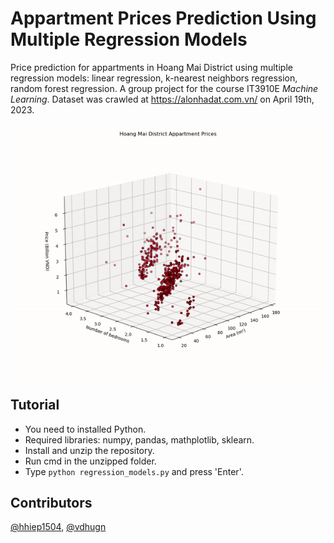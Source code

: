 # Appartment Prices Prediction Using Multiple Regression Models

Price prediction for appartments in Hoang Mai District using multiple regression models: linear regression, k-nearest neighbors regression, random forest regression. A group project for the course IT3910E *Machine Learning*. Dataset was crawled at <https://alonhadat.com.vn/> on April 19th, 2023.

![Figure 2](https://github.com/hail75/Appartment-Prices-Prediction-Using-Multiple-Regression-Models/blob/main/figures/Figure_2.gif)

## Tutorial

* You need to installed Python.
* Required libraries: numpy, pandas, mathplotlib, sklearn.
* Install and unzip the repository.
* Run cmd in the unzipped folder.
* Type `python regression_models.py` and press 'Enter'.

## Contributors

[@hhiep1504](https://github.com/hhiep1504?tab=repositories), [@vdhugn](https://github.com/vdhugn)
